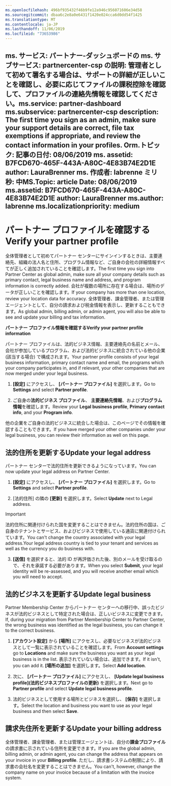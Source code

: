 ```yaml
---
ms.openlocfilehash: 496bf935432f46b9fe12a946c956071606e34d58
ms.sourcegitcommit: dbaa6c2e8a0e6431f1420e024cca6d0dd54f1425
ms.translationtype: MT
ms.contentlocale: ja-JP
ms.lasthandoff: 11/06/2019
ms.locfileid: "73653986"
---
```

<span data-ttu-id="57796-101">ms. サービス: パートナー-ダッシュボードの ms. サブサービス: partnercenter-csp の説明: 管理者として初めて署名する場合は、サポートの詳細が正しいことを確認し、必要に応じてファイルの課税控除を確認して、プロファイルの連絡先情報を確認してください。</span><span class="sxs-lookup"><span data-stu-id="57796-101">ms.service: partner-dashboard ms.subservice: partnercenter-csp description: The first time you sign as an admin, make sure your support details are correct, file tax exemptions if appropriate, and review the contact information in your profiles.</span></span>
<span data-ttu-id="57796-102">Orm.トピック: 記事の日付: 08/06/2019 ms. assetid: B7FCD670-465F-443A-A80C-4E83B74E2D1E author: LauraBrenner ms. 作成者: labrenne ミリ秒: 中</span><span class="sxs-lookup"><span data-stu-id="57796-102">MS.Topic: article Date: 08/06/2019 ms.assetid: B7FCD670-465F-443A-A80C-4E83B74E2D1E author: LauraBrenner ms.author: labrenne ms.localizationpriority: medium</span></span>
---

# <a name="verify-your-partner-profile"></a><span data-ttu-id="57796-103">パートナー プロファイルを確認する</span><span class="sxs-lookup"><span data-stu-id="57796-103">Verify your partner profile</span></span>

<span data-ttu-id="57796-104">全体管理者として初めてパートナー センターにサインインするときは、主要連絡先、組織の法人名と住所、プログラム情報など、ご自身の会社の詳細情報すべてが正しく追加されていることを確認します。</span><span class="sxs-lookup"><span data-stu-id="57796-104">The first time you sign into Partner Center as  global admin, make sure all your company details such as primary contact, legal business name and address, and program information is correctly added.</span></span> <span data-ttu-id="57796-105">会社が複数の場所に存在する場合は、場所のデータが正しいことを確認します。</span><span class="sxs-lookup"><span data-stu-id="57796-105">If your company has more than one location, review your location data for accuracy.</span></span> <span data-ttu-id="57796-106">全体管理者、課金管理者、または管理エージェントとして、自分の請求および税金情報を表示し、更新することもできます。</span><span class="sxs-lookup"><span data-stu-id="57796-106">As global admin, billing admin, or admin agent, you will also be able to see and update your billing and tax information.</span></span> 

<span data-ttu-id="57796-107">**パートナー プロファイル情報を確認する**</span><span class="sxs-lookup"><span data-stu-id="57796-107">**Verify your partner profile information**</span></span>

<span data-ttu-id="57796-108">パートナー プロファイルは、法的ビジネス情報、主要連絡先の名前とメール、会社が参加しているプログラム、および法的ビジネスに統合されている他の企業 (該当する場合) で構成されます。</span><span class="sxs-lookup"><span data-stu-id="57796-108">Your partner profile consists of your legal business information, primary contact name and email, the programs which your company participates in, and if relevant, your other companies that are now merged under your legal business.</span></span>

1.  <span data-ttu-id="57796-109">**[設定]** にアクセスし、 **[パートナー プロファイル]** を選択します。</span><span class="sxs-lookup"><span data-stu-id="57796-109">Go to **Settings** and select **Partner profile**.</span></span>

2.  <span data-ttu-id="57796-110">ご自身の**法的ビジネス プロファイル**、 **主要連絡先情報**、および**プログラム情報**を確認します。</span><span class="sxs-lookup"><span data-stu-id="57796-110">Review your **Legal business profile**, **Primary contact info**, and your **Program info**.</span></span>

<span data-ttu-id="57796-111">他の企業をご自身の法的ビジネスに統合した場合は、このページでその情報を確認することもできます。</span><span class="sxs-lookup"><span data-stu-id="57796-111">If you have merged your other companies under your legal business, you can review their information as well on this page.</span></span>

## <a name="update-your-legal-address"></a><span data-ttu-id="57796-112">法的住所を更新する</span><span class="sxs-lookup"><span data-stu-id="57796-112">Update your legal address</span></span>

<span data-ttu-id="57796-113">パートナー センターで法的住所を更新できるようになっています。</span><span class="sxs-lookup"><span data-stu-id="57796-113">You can now update your legal address on Partner Center.</span></span>

1. <span data-ttu-id="57796-114">**[設定]** にアクセスし、 **[パートナー プロファイル]** を選択します。</span><span class="sxs-lookup"><span data-stu-id="57796-114">Go to **Settings** and select **Partner profile**.</span></span> 

2. <span data-ttu-id="57796-115">[法的住所] の隣の **[更新]** を選択します。</span><span class="sxs-lookup"><span data-stu-id="57796-115">Select **Update** next to Legal address.</span></span> 

>[!Important]
><span data-ttu-id="57796-116">法的住所に関連付けられた国を変更することはできません。法的住所の国は、ご自身のテナントとサービス、およびビジネスで使用している通貨に関連付けられています。</span><span class="sxs-lookup"><span data-stu-id="57796-116">You can't change the country associated with your legal address.Your legal address country is tied to your tenant and services as well as the currency you do business with.</span></span> 

3. <span data-ttu-id="57796-117">**[送信]** を選択すると、法的 ID が再評価された後、別のメールを受け取るので、それを承諾する必要があります。</span><span class="sxs-lookup"><span data-stu-id="57796-117">When you select **Submit**, your legal identity will be re-assessed, and you will receive another email which you will need to accept.</span></span>

## <a name="update-legal-business"></a><span data-ttu-id="57796-118">法的ビジネスを更新する</span><span class="sxs-lookup"><span data-stu-id="57796-118">Update legal business</span></span>

<span data-ttu-id="57796-119">Partner Membership Center からパートナー センターへの移行中、誤ったビジネスが法的ビジネスとして特定された場合は、正しいビジネスに変更できます。</span><span class="sxs-lookup"><span data-stu-id="57796-119">If, during your migration from Partner Membership Center to Partner Center, the wrong business was identified as the legal business, you can change it to the correct business.</span></span>

1. <span data-ttu-id="57796-120">**[アカウント設定]** から **[場所]** にアクセスし、必要なビジネスが法的ビジネスとして一覧に表示されていることを確認します。</span><span class="sxs-lookup"><span data-stu-id="57796-120">From **Account settings** go to **Locations** and make sure the business you want as your legal business is in the list.</span></span> <span data-ttu-id="57796-121">表示されていない場合は、追加できます。</span><span class="sxs-lookup"><span data-stu-id="57796-121">If it isn't, you can add it.</span></span> <span data-ttu-id="57796-122">**[場所の追加]** を選択します。</span><span class="sxs-lookup"><span data-stu-id="57796-122">Select **Add location**.</span></span>

2.  <span data-ttu-id="57796-123">次に、 **[パートナー プロファイル]** にアクセスし、 **[Update legal business profile]\(法的ビジネスプロファイルの更新\)** を選択します。</span><span class="sxs-lookup"><span data-stu-id="57796-123">Next go to **Partner profile** and select **Update legal business profile**.</span></span>

3.  <span data-ttu-id="57796-124">法的ビジネスとして使用する場所とビジネスを選択し、 **[保存]** を選択します。</span><span class="sxs-lookup"><span data-stu-id="57796-124">Select the location and business you want to use as your legal business and then select **Save**.</span></span>

## <a name="update-your-billing-address"></a><span data-ttu-id="57796-125">請求先住所を更新する</span><span class="sxs-lookup"><span data-stu-id="57796-125">Update your billing address</span></span>

<span data-ttu-id="57796-126">全体管理者、課金管理者、または管理エージェントは、自分の**課金プロファイル**の請求書に示されている住所を変更できます。</span><span class="sxs-lookup"><span data-stu-id="57796-126">If you are the global admin, billing admin, or admin agent, you can change the address that appears on your invoice in your **Billing profile**.</span></span> <span data-ttu-id="57796-127">ただし、請求書システムの制限により、請求書の会社名を変更することはできません。</span><span class="sxs-lookup"><span data-stu-id="57796-127">You can't, however, change the company name on your invoice because of a limitation with the invoice system.</span></span>

 


